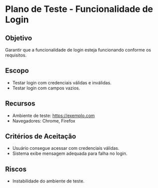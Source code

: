 # Plano de Teste - Funcionalidade de Login

## Objetivo
Garantir que a funcionalidade de login esteja funcionando conforme os requisitos.

## Escopo
- Testar login com credenciais válidas e inválidas.
- Testar login com campos vazios.

## Recursos
- Ambiente de teste: https://exemplo.com
- Navegadores: Chrome, Firefox

## Critérios de Aceitação
- Usuário consegue acessar com credenciais válidas.
- Sistema exibe mensagem adequada para falha no login.

## Riscos
- Instabilidade do ambiente de teste.

